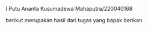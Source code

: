 I Putu Ananta Kusumadewa Mahaputra/220040168


berikut merupakan hasil dari tugas yang bapak berikan
